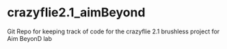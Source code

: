 # crazyflie2.1_aimBeyond
Git Repo for keeping track of code for the crazyflie 2.1 brushless project for Aim BeyonD lab
